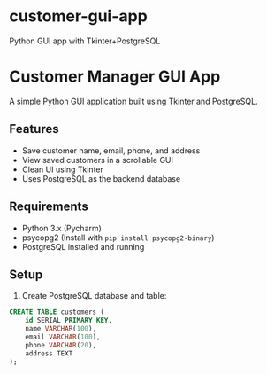 # customer-gui-app
Python GUI app with Tkinter+PostgreSQL

# Customer Manager GUI App

A simple Python GUI application built using Tkinter and PostgreSQL.

## Features

- Save customer name, email, phone, and address
- View saved customers in a scrollable GUI
- Clean UI using Tkinter
- Uses PostgreSQL as the backend database

## Requirements

- Python 3.x (Pycharm)
- psycopg2 (Install with `pip install psycopg2-binary`)
- PostgreSQL installed and running

## Setup

1. Create PostgreSQL database and table:

```sql
CREATE TABLE customers (
    id SERIAL PRIMARY KEY,
    name VARCHAR(100),
    email VARCHAR(100),
    phone VARCHAR(20),
    address TEXT
);
